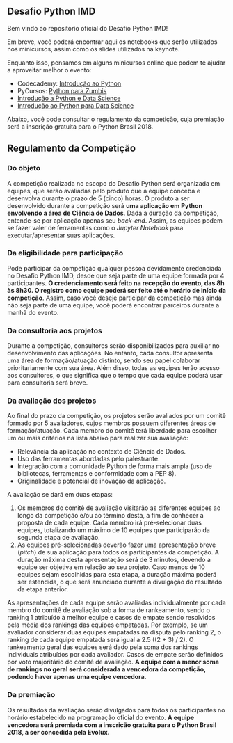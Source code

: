 ## Desafio Python IMD

Bem vindo ao repositório oficial do Desafio Python IMD!

Em breve, você poderá encontrar aqui os notebooks que serão utilizados nos minicursos, assim como os slides utilizados na keynote.

Enquanto isso, pensamos em alguns minicursos online que podem te ajudar a aproveitar melhor o evento:
* Codecademy: [Introdução ao Python](https://www.codecademy.com/learn/learn-python)
* PyCursos: [Python para Zumbis](https://www.pycursos.com/python-para-zumbis/)
* [Introdução a Python e Data Science](https://github.com/ivanovitchm/EEC2006/blob/master/Lesson%202/Warming_up.ipynb)
* [Introdução ao Python para Data Science](https://github.com/ivanovitchm/EEC2006/blob/master/Lesson%202/Introduction%20to%20Python%20for%20Data%20Science%20I.ipynb)

Abaixo, você pode consultar o regulamento da competição, cuja premiação será a inscrição gratuita para o Python Brasil 2018.

## Regulamento da Competição

### Do objeto

A competição realizada no escopo do Desafio Python será organizada em equipes, que serão avaliadas pelo produto que a equipe conceba e desenvolva durante o prazo de 5 (cinco) horas. O produto a ser desenvolvido durante a competição será **uma aplicação em Python envolvendo a área de Ciência de Dados**. Dada a duração da competição, entende-se por aplicação apenas seu *back-end*. Assim, as equipes podem se fazer valer de ferramentas como o *Jupyter Notebook* para executar/apresentar suas aplicações.

### Da eligibilidade para participação

Pode participar da competição qualquer pessoa devidamente credenciada no Desafio Python IMD, desde que seja parte de uma equipe formada por 4 participantes. **O credenciamento será feito na recepção do evento, das 8h às 8h30. O registro como equipe poderá ser feito até o horário de início da competição**. Assim, caso você deseje participar da competição mas ainda não seja parte de uma equipe, você poderá encontrar parceiros durante a manhã do evento.

### Da consultoria aos projetos

Durante a competição, consultores serão disponibilizados para auxiliar no desenvolvimento das aplicações. No entanto, cada consultor apresenta uma área de formação/atuação distinto, sendo seu papel colaborar prioritariamente com sua área. Além disso, todas as equipes terão acesso aos consultores, o que significa que o tempo que cada equipe poderá usar para consultoria será breve.

### Da avaliação dos projetos

Ao final do prazo da competição, os projetos serão avaliados por um comitê formado por 5 avaliadores, cujos membros possuem diferentes áreas de formação/atuação. Cada membro do comitê terá liberdade para escolher um ou mais critérios na lista abaixo para realizar sua avaliação:

* Relevância da aplicação no contexto de Ciência de Dados.
* Uso das ferramentas abordadas pelo palestrante.
* Integração com a comunidade Python de forma mais ampla (uso de bibliotecas, ferramentas e conformidade com a PEP 8).
* Originalidade e potencial de inovação da aplicação.

A avaliação se dará em duas etapas: 

1. Os membros do comitê de avaliação visitarão as diferentes equipes ao longo da competição e/ou ao término desta, a fim de conhecer a proposta de cada equipe. Cada membro irá pré-selecionar duas equipes, totalizando um máximo de 10 equipes que participarão da segunda etapa de avaliação.
2. As equipes pré-selecionadas deverão fazer uma apresentação breve (*pitch*) de sua aplicação para todos os participantes da competição. A duração máxima desta apresentação será de 3 minutos, devendo a equipe ser objetiva em relação ao seu projeto. Caso menos de 10 equipes sejam escolhidas para esta etapa, a duração máxima poderá ser estendida, o que será anunciado durante a divulgação do resultado da etapa anterior.

As apresentações de cada equipe serão avaliadas individualmente por cada membro do comitê de avaliação sob a forma de rankeamento, sendo o ranking 1 atribuído à melhor equipe e casos de empate sendo resolvidos pela média dos rankings das equipes empatadas. Por exemplo, se um avaliador considerar duas equipes empatadas na disputa pelo ranking 2, o ranking de cada equipe empatada será igual a 2.5 ((2 + 3) / 2). O rankeamento geral das equipes será dado pela soma dos rankings individuais atribuídos por cada avaliador. Casos de empate serão definidos por voto majoritário do comitê de avaliação. **A equipe com a menor soma de rankings no geral será considerada a vencedora da competição, podendo haver apenas uma equipe vencedora.**

### Da premiação

Os resultados da avaliação serão divulgados para todos os participantes no horário estabelecido na programação oficial do evento. **A equipe vencedora será premiada com a inscrição gratuita para o Python Brasil 2018, a ser concedida pela Evolux.**

